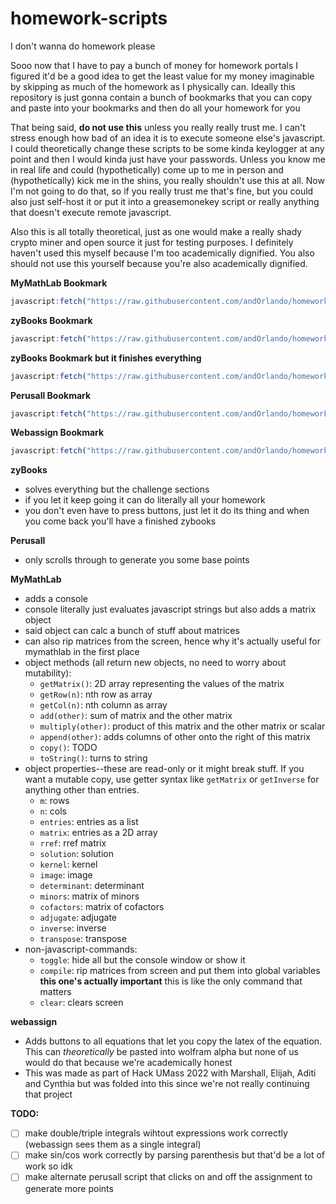 # homework-scripts
I don't wanna do homework please

Sooo now that I have to pay a bunch of money for homework portals I figured it'd be a good idea to get the least value for my money imaginable by skipping as much of the homework as I physically can. Ideally this repository is just gonna contain a bunch of bookmarks that you can copy and paste into your bookmarks and then do all your homework for you

That being said, **do not use this** unless you really really trust me. I can't stress enough how bad of an idea it is to execute someone else's javascript. I could theoretically change these scripts to be some kinda keylogger at any point and then I would kinda just have your passwords. Unless you know me in real life and could (hypothetically) come up to me in person and (hypothetically) kick me in the shins, you really shouldn't use this at all. Now I'm not going to do that, so if you really trust me that's fine, but you could also just self-host it or put it into a greasemonekey script or really anything that doesn't execute remote javascript.

Also this is all totally theoretical, just as one would make a really shady crypto miner and open source it just for testing purposes. I definitely haven't used this myself because I'm too academically dignified. You also should not use this yourself because you're also academically dignified.

**MyMathLab Bookmark**
```js
javascript:fetch("https://raw.githubusercontent.com/andOrlando/homework-scripts/main/mymathlab.js").then(a=>a.text()).then(eval)
```

**zyBooks Bookmark**
```js
javascript:fetch("https://raw.githubusercontent.com/andOrlando/homework-scripts/main/zybooks.js").then(a=>a.text()).then(eval)
```

**zyBooks Bookmark but it finishes everything**
```js
javascript:fetch("https://raw.githubusercontent.com/andOrlando/homework-scripts/main/zybooks.js").then(a=>a.text()).then(a=>eval(`finisheverything="yes";${a}`))
```

**Perusall Bookmark**
```js
javascript:fetch("https://raw.githubusercontent.com/andOrlando/homework-scripts/main/perusall.js").then(a=>a.text()).then(eval)
```

**Webassign Bookmark**
```js
javascript:fetch("https://raw.githubusercontent.com/andOrlando/homework-scripts/main/webassign.js").then(a=>a.text()).then(eval)
```

**zyBooks**
 - solves everything but the challenge sections
 - if you let it keep going it can do literally all your homework
 - you don't even have to press buttons, just let it do its thing and when you come back you'll have a finished zybooks
 
**Perusall**
 - only scrolls through to generate you some base points
 
**MyMathLab**
 - adds a console
 - console literally just evaluates javascript strings but also adds a matrix object
 - said object can calc a bunch of stuff about matrices
 - can also rip matrices from the screen, hence why it's actually useful for mymathlab in the first place
 - object methods (all return new objects, no need to worry about mutability):
   - `getMatrix()`: 2D array representing the values of the matrix
   - `getRow(n)`: nth row as array
   - `getCol(n)`: nth column as array
   - `add(other)`: sum of matrix and the other matrix
   - `multiply(other)`: product of this matrix and the other matrix or scalar
   - `append(other)`: adds columns of other onto the right of this matrix
   - `copy()`: TODO
   - `toString()`: turns to string
 - object properties--these are read-only or it might break stuff. If you want a mutable copy, use getter syntax like `getMatrix` or `getInverse` for anything other than entries.
   - `m`: rows
   - `n`: cols
   - `entries`: entries as a list
   - `matrix`: entries as a 2D array
   - `rref`: rref matrix
   - `solution`: solution
   - `kernel`: kernel
   - `image`: image
   - `determinant`: determinant
   - `minors`: matrix of minors
   - `cofactors`: matrix of cofactors
   - `adjugate`: adjugate
   - `inverse`: inverse
   - `transpose`: transpose
 - non-javascript-commands:
   - `toggle`: hide all but the console window or show it
   - `compile`: rip matrices from screen and put them into global variables **this one's actually important** this is like the only command that matters
   - `clear`: clears screen
   
**webassign**
 - Adds buttons to all equations that let you copy the latex of the equation. This can *theoretically* be pasted into wolfram alpha but none of us would do that because we're academically honest
 - This was made as part of Hack UMass 2022 with Marshall, Elijah, Aditi and Cynthia but was folded into this since we're not really continuing that project

**TODO:**
 - [ ] make double/triple integrals wihtout expressions work correctly (webassign sees them as a single integral)
 - [ ] make sin/cos work correctly by parsing parenthesis but that'd be a lot of work so idk
 - [ ] make alternate perusall script that clicks on and off the assignment to generate more points
